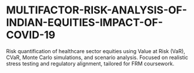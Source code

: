 # MULTIFACTOR-RISK-ANALYSIS-OF-INDIAN-EQUITIES-IMPACT-OF-COVID-19
Risk quantification of healthcare sector equities using Value at Risk (VaR), CVaR, Monte Carlo simulations, and scenario analysis. Focused on realistic stress testing and regulatory alignment, tailored for FRM coursework.
